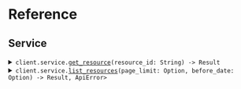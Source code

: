 # Reference
## Service
<details><summary><code>client.service.<a href="/src/api/resources/service/client.rs">get_resource</a>(resource_id: String) -> Result<Resource, ApiError></code></summary>
<dl>
<dd>

#### 🔌 Usage

<dl>
<dd>

<dl>
<dd>

```rust
use seed_mixed_case::{ClientConfig, MixedCaseClient};

#[tokio::main]
async fn main() {
    let config = ClientConfig {
        ..Default::default()
    };
    let client = MixedCaseClient::new(config).expect("Failed to build client");
    client
        .service
        .get_resource(&"rsc-xyz".to_string(), None)
        .await;
}
```
</dd>
</dl>
</dd>
</dl>

#### ⚙️ Parameters

<dl>
<dd>

<dl>
<dd>

**resource_id:** `String` 
    
</dd>
</dl>
</dd>
</dl>


</dd>
</dl>
</details>

<details><summary><code>client.service.<a href="/src/api/resources/service/client.rs">list_resources</a>(page_limit: Option<i64>, before_date: Option<String>) -> Result<Vec<Resource>, ApiError></code></summary>
<dl>
<dd>

#### 🔌 Usage

<dl>
<dd>

<dl>
<dd>

```rust
use chrono::NaiveDate;
use seed_mixed_case::{ClientConfig, ListResourcesQueryRequest, MixedCaseClient};

#[tokio::main]
async fn main() {
    let config = ClientConfig {
        ..Default::default()
    };
    let client = MixedCaseClient::new(config).expect("Failed to build client");
    client
        .service
        .list_resources(
            &ListResourcesQueryRequest {
                page_limit: 10,
                before_date: NaiveDate::parse_from_str("2023-01-01", "%Y-%m-%d").unwrap(),
            },
            None,
        )
        .await;
}
```
</dd>
</dl>
</dd>
</dl>

#### ⚙️ Parameters

<dl>
<dd>

<dl>
<dd>

**page_limit:** `i64` 
    
</dd>
</dl>

<dl>
<dd>

**before_date:** `String` 
    
</dd>
</dl>
</dd>
</dl>


</dd>
</dl>
</details>
